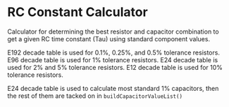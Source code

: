 # RC Constant Calculator

Calculator for determining the best resistor and capacitor combination to get a given RC time constant (Tau) using standard component values.

E192 decade table is used for 0.1%, 0.25%, and 0.5% tolerance resistors.
E96 decade table is used for 1% tolerance resistors.
E24 decade table is used for 2% and 5% tolerance resistors.
E12 decade table is used for 10% tolerance resistors.

E24 decade table is used to calculate most standard 1% capacitors, then the rest of them are tacked on in `buildCapacitorValueList()`
